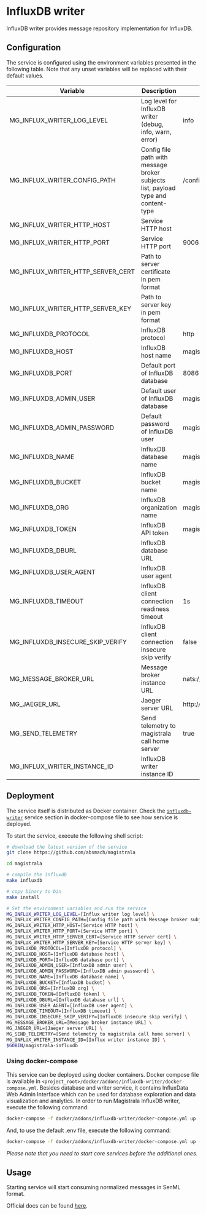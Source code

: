 # InfluxDB writer

InfluxDB writer provides message repository implementation for InfluxDB.

## Configuration

The service is configured using the environment variables presented in the
following table. Note that any unset variables will be replaced with their
default values.

| Variable                          | Description                                                                       | Default                        |
| --------------------------------- | --------------------------------------------------------------------------------- | ------------------------------ |
| MG_INFLUX_WRITER_LOG_LEVEL        | Log level for InfluxDB writer (debug, info, warn, error)                          | info                           |
| MG_INFLUX_WRITER_CONFIG_PATH      | Config file path with message broker subjects list, payload type and content-type | /configs.toml                  |
| MG_INFLUX_WRITER_HTTP_HOST        | Service HTTP host                                                                 |                                |
| MG_INFLUX_WRITER_HTTP_PORT        | Service HTTP port                                                                 | 9006                           |
| MG_INFLUX_WRITER_HTTP_SERVER_CERT | Path to server certificate in pem format                                          |                                |
| MG_INFLUX_WRITER_HTTP_SERVER_KEY  | Path to server key in pem format                                                  |                                |
| MG_INFLUXDB_PROTOCOL              | InfluxDB protocol                                                                 | http                           |
| MG_INFLUXDB_HOST                  | InfluxDB host name                                                                | magistrala-influxdb            |
| MG_INFLUXDB_PORT                  | Default port of InfluxDB database                                                 | 8086                           |
| MG_INFLUXDB_ADMIN_USER            | Default user of InfluxDB database                                                 | magistrala                     |
| MG_INFLUXDB_ADMIN_PASSWORD        | Default password of InfluxDB user                                                 | magistrala                     |
| MG_INFLUXDB_NAME                  | InfluxDB database name                                                            | magistrala                     |
| MG_INFLUXDB_BUCKET                | InfluxDB bucket name                                                              | magistrala-bucket              |
| MG_INFLUXDB_ORG                   | InfluxDB organization name                                                        | magistrala                     |
| MG_INFLUXDB_TOKEN                 | InfluxDB API token                                                                | magistrala-token               |
| MG_INFLUXDB_DBURL                 | InfluxDB database URL                                                             |                                |
| MG_INFLUXDB_USER_AGENT            | InfluxDB user agent                                                               |                                |
| MG_INFLUXDB_TIMEOUT               | InfluxDB client connection readiness timeout                                      | 1s                             |
| MG_INFLUXDB_INSECURE_SKIP_VERIFY  | InfluxDB client connection insecure skip verify                                   | false                          |
| MG_MESSAGE_BROKER_URL             | Message broker instance URL                                                       | nats://localhost:4222          |
| MG_JAEGER_URL                     | Jaeger server URL                                                                 | http://jaeger:14268/api/traces |
| MG_SEND_TELEMETRY                 | Send telemetry to magistrala call home server                                     | true                           |
| MG_INFLUX_WRITER_INSTANCE_ID      | InfluxDB writer instance ID                                                       |                                |

## Deployment

The service itself is distributed as Docker container. Check the [`influxdb-writer`](https://github.com/absmach/magistrala/blob/main/docker/addons/influxdb-writer/docker-compose.yml#L35-L58) service section in docker-compose file to see how service is deployed.

To start the service, execute the following shell script:

```bash
# download the latest version of the service
git clone https://github.com/absmach/magistrala

cd magistrala

# compile the influxdb
make influxdb

# copy binary to bin
make install

# Set the environment variables and run the service
MG_INFLUX_WRITER_LOG_LEVEL=[Influx writer log level] \
MG_INFLUX_WRITER_CONFIG_PATH=[Config file path with Message broker subjects list, payload type and content-type] \
MG_INFLUX_WRITER_HTTP_HOST=[Service HTTP host] \
MG_INFLUX_WRITER_HTTP_PORT=[Service HTTP port] \
MG_INFLUX_WRITER_HTTP_SERVER_CERT=[Service HTTP server cert] \
MG_INFLUX_WRITER_HTTP_SERVER_KEY=[Service HTTP server key] \
MG_INFLUXDB_PROTOCOL=[InfluxDB protocol] \
MG_INFLUXDB_HOST=[InfluxDB database host] \
MG_INFLUXDB_PORT=[InfluxDB database port] \
MG_INFLUXDB_ADMIN_USER=[InfluxDB admin user] \
MG_INFLUXDB_ADMIN_PASSWORD=[InfluxDB admin password] \
MG_INFLUXDB_NAME=[InfluxDB database name] \
MG_INFLUXDB_BUCKET=[InfluxDB bucket] \
MG_INFLUXDB_ORG=[InfluxDB org] \
MG_INFLUXDB_TOKEN=[InfluxDB token] \
MG_INFLUXDB_DBURL=[InfluxDB database url] \
MG_INFLUXDB_USER_AGENT=[InfluxDB user agent] \
MG_INFLUXDB_TIMEOUT=[InfluxDB timeout] \
MG_INFLUXDB_INSECURE_SKIP_VERIFY=[InfluxDB insecure skip verify] \
MG_MESSAGE_BROKER_URL=[Message broker instance URL] \
MG_JAEGER_URL=[Jaeger server URL] \
MG_SEND_TELEMETRY=[Send telemetry to magistrala call home server] \
MG_INFLUX_WRITER_INSTANCE_ID=[Influx writer instance ID] \
$GOBIN/magistrala-influxdb
```

### Using docker-compose

This service can be deployed using docker containers.
Docker compose file is available in `<project_root>/docker/addons/influxdb-writer/docker-compose.yml`. Besides database
and writer service, it contains InfluxData Web Admin Interface which can be used for database
exploration and data visualization and analytics. In order to run Magistrala InfluxDB writer, execute the following command:

```bash
docker-compose -f docker/addons/influxdb-writer/docker-compose.yml up -d
```

And, to use the default .env file, execute the following command:

```bash
docker-compose -f docker/addons/influxdb-writer/docker-compose.yml up --env-file docker/.env -d
```

_Please note that you need to start core services before the additional ones._

## Usage

Starting service will start consuming normalized messages in SenML format.

Official docs can be found [here](https://docs.magistrala.abstractmachines.fr).
